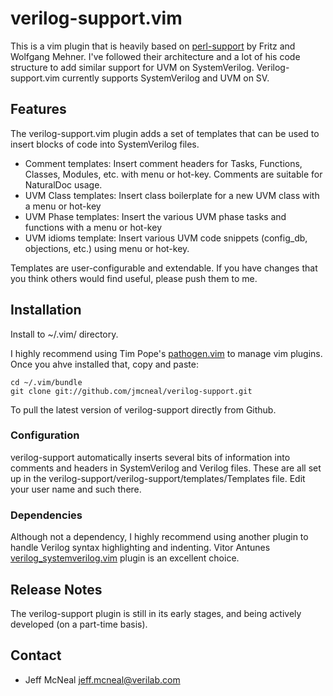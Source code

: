 # verilog-support.vim #

This is a vim plugin that is heavily based on [perl-support](https://github.com/WolfgangMehner/perl-support) by Fritz and
Wolfgang Mehner. I've followed their architecture and a lot of his code structure
to add similar support for UVM on SystemVerilog. Verilog-support.vim currently
supports SystemVerilog and UVM on SV. 

## Features

The verilog-support.vim plugin adds a set of templates that can be used to
insert blocks of code into SystemVerilog files.

* Comment templates: Insert comment headers for Tasks, Functions, Classes, Modules, etc. with menu or hot-key. Comments are suitable for NaturalDoc usage.
* UVM Class templates: Insert class boilerplate for a new UVM class with a menu or hot-key
* UVM Phase templates: Insert the various UVM phase tasks and functions with a menu or hot-key
* UVM idioms template: Insert various UVM code snippets (config_db, objections, etc.) using menu or hot-key.

Templates are user-configurable and extendable. If you have changes that you
think others would find useful, please push them to me.

## Installation

Install to ~/.vim/ directory. 

I highly recommend using Tim Pope's
[pathogen.vim](https://github.com/tpope/vim-pathogen) to manage vim plugins.
Once you ahve installed that, copy and paste:

    cd ~/.vim/bundle
    git clone git://github.com/jmcneal/verilog-support.git

To pull the latest version of verilog-support directly from Github.

### Configuration

verilog-support automatically inserts several bits of information into comments
and headers in SystemVerilog and Verilog files. These are all set up in the
verilog-support/verilog-support/templates/Templates file. Edit your user name
and such there.

### Dependencies

Although not a dependency, I highly recommend using another plugin to handle
Verilog syntax highlighting and indenting. Vitor Antunes
[verilog_systemverilog.vim](https://github.com/vhda/verilog_systemverilog.vim)
plugin is an excellent choice.

## Release Notes

The verilog-support plugin is still in its early stages, and being actively developed (on a part-time basis).

## Contact

* Jeff McNeal jeff.mcneal@verilab.com
